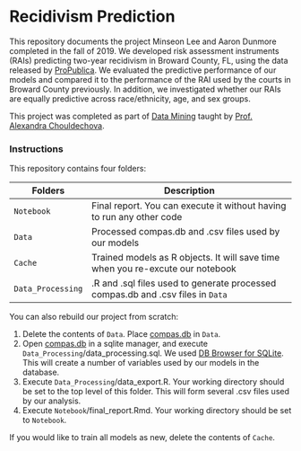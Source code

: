 # Recidivism Prediction

This repository documents the project Minseon Lee and Aaron Dunmore completed in the fall of 2019. We developed risk assessment instruments (RAIs) predicting two-year recidivism in Broward County, FL, using the data released by [ProPublica](https://github.com/propublica/compas-analysis). We evaluated the predictive performance of our models and compared it to the performance of the RAI used by the courts in Broward County previously. In addition, we investigated whether our RAIs are equally predictive across race/ethnicity, age, and sex groups. 

This project was completed as part of [Data Mining](https://www.andrew.cmu.edu/user/achoulde/95791/index.html) taught by [Prof. Alexandra Chouldechova](https://www.andrew.cmu.edu/user/achoulde/).


### Instructions

This repository contains four folders:

Folders | Description
-- | ------
`Notebook` | Final report. You can execute it without having to run any other code
`Data` | Processed compas.db and .csv files used by our models 
`Cache` | Trained models as R objects. It will save time when you re-excute our notebook
`Data_Processing` | .R and .sql files used to generate processed compas.db and .csv files in `Data` 

You can also rebuild our project from scratch:

1. Delete the contents of `Data`. Place [compas.db](https://github.com/propublica/compas-analysis/blob/master/compas.db) in `Data`.
2. Open [compas.db](https://github.com/propublica/compas-analysis/blob/master/compas.db) in a sqlite manager, and execute `Data_Processing`/data_processing.sql. We used [DB Browser for SQLite](https://sqlitebrowser.org/). This will create a number of variables used by our models in the database.
3. Execute `Data_Processing`/data_export.R. Your working directory should be set to the 
   top level of this folder. This will form several .csv files used by our analysis.
4. Execute `Notebook`/final_report.Rmd. Your working directory should be set to `Notebook`.
   
If you would like to train all models as new, delete the contents of `Cache`. 












